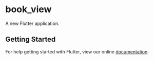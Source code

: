 # book_view

A new Flutter application.

## Getting Started

For help getting started with Flutter, view our online
[documentation](https://flutter.io/).
